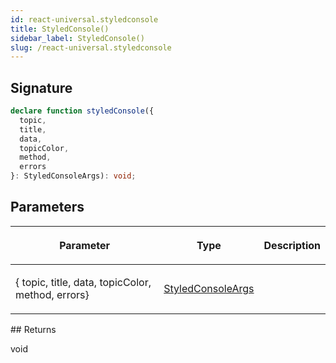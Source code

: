 ```yaml
---
id: react-universal.styledconsole
title: StyledConsole()
sidebar_label: StyledConsole()
slug: /react-universal.styledconsole
---
```






## Signature

```typescript
declare function styledConsole({
  topic,
  title,
  data,
  topicColor,
  method,
  errors
}: StyledConsoleArgs): void;
```

## Parameters

<table><thead><tr><th>

Parameter


</th><th>

Type


</th><th>

Description


</th></tr></thead>
<tbody><tr><td>

\{ topic, title, data, topicColor, method, errors\}


</td><td>

[StyledConsoleArgs](./react-universal.styledconsoleargs)


</td><td>


</td></tr>
</tbody></table>
## Returns

void

